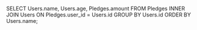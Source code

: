 SELECT Users.name, Users.age, Pledges.amount
  FROM Pledges
  INNER JOIN Users
  ON Pledges.user_id = Users.id
  GROUP BY Users.id
  ORDER BY Users.name;